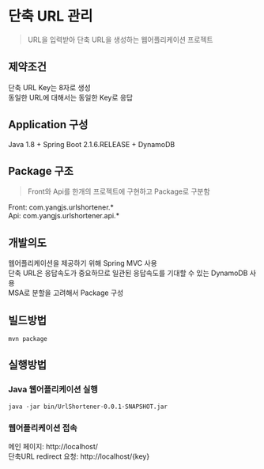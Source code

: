 # 단축 URL 관리
> URL을 입력받아 단축 URL을 생성하는 웹어플리케이션 프로젝트


## 제약조건
단축 URL Key는 8자로 생성  
동일한 URL에 대해서는 동일한 Key로 응답


## Application 구성
Java 1.8 + Spring Boot 2.1.6.RELEASE + DynamoDB


## Package 구조
> Front와 Api를 한개의 프로젝트에 구현하고 Package로 구분함

Front: com.yangjs.urlshortener.*  
Api: com.yangjs.urlshortener.api.*


## 개발의도
웹어플리케이션을 제공하기 위해 Spring MVC 사용  
단축 URL은 응답속도가 중요하므로 일관된 응답속도를 기대할 수 있는 DynamoDB 사용  
MSA로 분할을 고려해서 Package 구성


## 빌드방법
```
mvn package
```


## 실행방법
### Java 웹어플리케이션 실행
```
java -jar bin/UrlShortener-0.0.1-SNAPSHOT.jar
```

### 웹어플리케이션 접속
메인 페이지: http://localhost/  
단축URL redirect 요청: http://localhost/{key}
